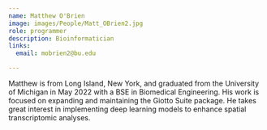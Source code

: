 ```yaml
---
name: Matthew O'Brien
image: images/People/Matt_OBrien2.jpg
role: programmer
description: Bioinformatician
links:
  email: mobrien2@bu.edu

---
```


Matthew is from Long Island, New York, and graduated from the University of Michigan in May 2022 with a BSE in Biomedical Engineering. His work is focused on expanding and maintaining the Giotto Suite package. He takes great interest in implementing deep learning models to enhance spatial transcriptomic analyses. 

